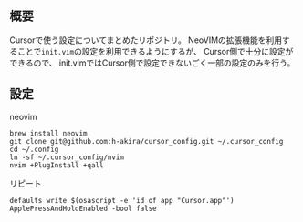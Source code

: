 ## 概要
Cursorで使う設定についてまとめたリポジトリ。
NeoVIMの拡張機能を利用することで`init.vim`の設定を利用できるようにするが、
Cursor側で十分に設定ができるので、
init.vimではCursor側で設定できないごく一部の設定のみを行う。

## 設定
neovim
```
brew install neovim
git clone git@github.com:h-akira/cursor_config.git ~/.cursor_config
cd ~/.config
ln -sf ~/.cursor_config/nvim
nvim +PlugInstall +qall
```
リピート
```
defaults write $(osascript -e 'id of app "Cursor.app"') ApplePressAndHoldEnabled -bool false
```
